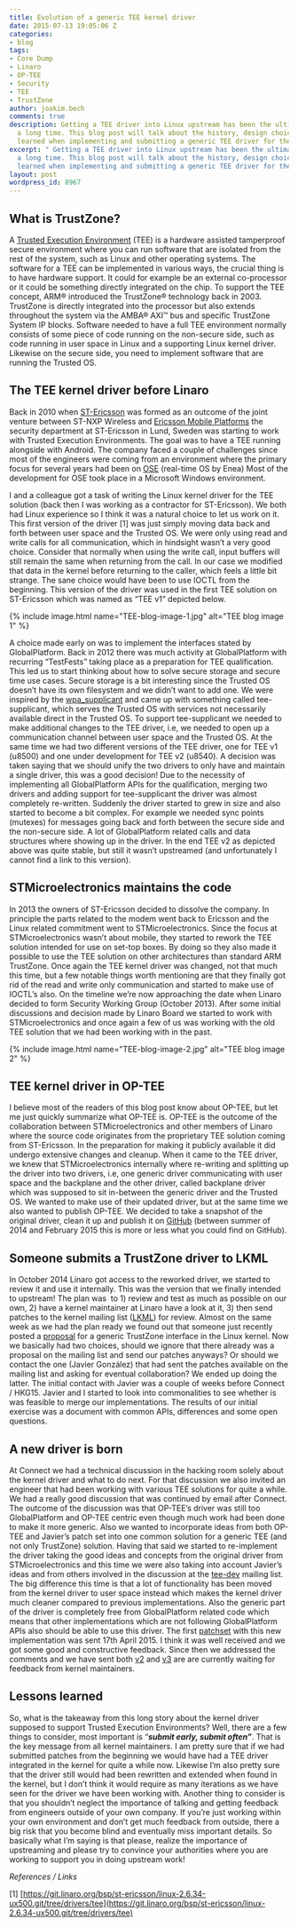 ```yaml
---
title: Evolution of a generic TEE kernel driver
date: 2015-07-13 19:05:06 Z
categories:
- blog
tags:
- Core Dump
- Linaro
- OP-TEE
- Security
- TEE
- TrustZone
author: joakim.bech
comments: true
description: Getting a TEE driver into Linux upstream has been the ultimate goal for
  a long time. This blog post will talk about the history, design choices and lessons
  learned when implementing and submitting a generic TEE driver for the Linux kernel.
excerpt: " Getting a TEE driver into Linux upstream has been the ultimate goal for
  a long time. This blog post will talk about the history, design choices and lessons
  learned when implementing and submitting a generic TEE driver for the Linux kernel. "
layout: post
wordpress_id: 8967
---
```


## **What is TrustZone?**

A [Trusted Execution Environment](http://en.wikipedia.org/wiki/Trusted_execution_environment) (TEE) is a hardware assisted tamperproof secure environment where you can run software that are isolated from the rest of the system, such as Linux and other operating systems. The software for a TEE can be implemented in various ways, the crucial thing is to have hardware support. It could for example be an external co-processor or it could be something directly integrated on the chip. To support the TEE concept, ARM® introduced the TrustZone® technology back in 2003. TrustZone is directly integrated into the processor but also extends throughout the system via the AMBA® AXI™ bus and specific TrustZone System IP blocks. Software needed to have a full TEE environment normally consists of some piece of code running on the non-secure side, such as code running in user space in Linux and a supporting Linux kernel driver. Likewise on the secure side, you need to implement software that are running the Trusted OS.

## **The TEE kernel driver before Linaro**

Back in 2010 when [ST-Ericsson](http://en.wikipedia.org/wiki/ST-Ericsson) was formed as an outcome of the joint venture between ST-NXP Wireless and [Ericsson Mobile Platforms](http://en.wikipedia.org/wiki/Ericsson_Mobile_Platforms) the security department at ST-Ericsson in Lund, Sweden was starting to work with Trusted Execution Environments. The goal was to have a TEE running alongside with Android. The company faced a couple of challenges since most of the engineers were coming from an environment where the primary focus for several years had been on [OSE](http://en.wikipedia.org/wiki/Operating_System_Embedded) (real-time OS by Enea) Most of the development for OSE took place in a Microsoft Windows environment.

I and a colleague got a task of writing the Linux kernel driver for the TEE solution (back then I was working as a contractor for ST-Ericsson). We both had Linux experience so I think it was a natural choice to let us work on it. This first version of the driver [1] was just simply moving data back and forth between user space and the Trusted OS. We were only using read and write calls for all communication, which in hindsight wasn’t a very good choice. Consider that normally when using the write call, input buffers will still remain the same when returning from the call. In our case we modified that data in the kernel before returning to the caller, which feels a little bit strange. The sane choice would have been to use IOCTL from the beginning. This version of the driver was used in the first TEE solution on ST-Ericsson which was named as “TEE v1” depicted below.

{% include image.html name="TEE-blog-image-1.jpg" alt="TEE blog image 1" %}

A choice made early on was to implement the interfaces stated by GlobalPlatform. Back in 2012 there was much activity at GlobalPlatform with recurring “TestFests” taking place as a preparation for TEE qualification. This led us to start thinking about how to solve secure storage and secure time use cases. Secure storage is a bit interesting since the Trusted OS doesn’t have its own filesystem and we didn’t want to add one. We were inspired by the [wpa_supplicant](http://w1.fi/wpa_supplicant) and came up with something called tee-supplicant, which serves the Trusted OS with services not necessarily available direct in the Trusted OS. To support tee-supplicant we needed to make additional changes to the TEE driver, i.e, we needed to open up a communication channel between user space and the Trusted OS. At the same time we had two different versions of the TEE driver, one for TEE v1 (u8500) and one under development for TEE v2 (u8540). A decision was taken saying that we should unify the two drivers to only have and maintain a single driver, this was a good decision! Due to the necessity of implementing all GlobalPlatform APIs for the qualification, merging two drivers and adding support for tee-supplicant the driver was almost completely re-written. Suddenly the driver started to grew in size and also started to become a bit complex. For example we needed sync points (mutexes) for messages going back and forth between the secure side and the non-secure side. A lot of GlobalPlatform related calls and data structures where showing up in the driver. In the end TEE v2 as depicted above was quite stable, but still it wasn’t upstreamed (and unfortunately I cannot find a link to this version).

## **STMicroelectronics maintains the code**

In 2013 the owners of ST-Ericsson decided to dissolve the company. In principle the parts related to the modem went back to Ericsson and the Linux related commitment went to STMicroelectronics. Since the focus at STMicroelectronics wasn’t about mobile, they started to rework the TEE solution intended for use on set-top boxes. By doing so they also made it possible to use the TEE solution on other architectures than standard ARM TrustZone. Once again the TEE kernel driver was changed, not that much this time, but a few notable things worth mentioning are that they finally got rid of the read and write only communication and started to make use of IOCTL’s also. On the timeline we’re now approaching the date when Linaro decided to form Security Working Group (October 2013). After some initial discussions and decision made by Linaro Board we started to work with STMicroelectronics and once again a few of us was working with the old TEE solution that we had been working with in the past.

{% include image.html name="TEE-blog-image-2.jpg" alt="TEE blog image 2" %}

## **TEE kernel driver in OP-TEE**

I believe most of the readers of this blog post know about OP-TEE, but let me just quickly summarize what OP-TEE is. OP-TEE is the outcome of the collaboration between STMicroelectronics and other members of Linaro where the source code originates from the proprietary TEE solution coming from ST-Ericsson. In the preparation for making it publicly available it did undergo extensive changes and cleanup. When it came to the TEE driver, we knew that STMicroelectronics internally where re-writing and splitting up the driver into two drivers, i.e, one generic driver communicating with user space and the backplane and the other driver, called backplane driver which was supposed to sit in-between the generic driver and the Trusted OS. We wanted to make use of their updated driver, but at the same time we also wanted to publish OP-TEE. We decided to take a snapshot of the original driver, clean it up and publish it on [GitHub](https://github.com/OP-TEE/optee_linuxdriver) (between summer of 2014 and February 2015 this is more or less what you could find on GitHub).

## **Someone submits a TrustZone driver to LKML**

In October 2014 Linaro got access to the reworked driver, we started to review it and use it internally. This was the version that we finally intended to upstream! The plan was  to 1) review and test as much as possible on our own, 2) have a kernel maintainer at Linaro have a look at it, 3) then send patches to the kernel mailing list ([LKML](https://lkml.org)) for review. Almost on the same week as we had the plan ready we found out that someone just recently posted a [proposal](http://lkml.iu.edu/hypermail/linux/kernel/1411.3/04305.html) for a generic TrustZone interface in the Linux kernel. Now we basically had two choices, should we ignore that there already was a proposal on the mailing list and send our patches anyways? Or should we contact the one (Javier González) that had sent the patches available on the mailing list and asking for eventual collaboration? We ended up doing the latter. The initial contact with Javier was a couple of weeks before Connect / HKG15. Javier and I started to look into commonalities to see whether is was feasible to merge our implementations. The results of our initial exercise was a document with common APIs, differences and some open questions.

## **A new driver is born**

At Connect we had a technical discussion in the hacking room solely about the kernel driver and what to do next. For that discussion we also invited an engineer that had been working with various TEE solutions for quite a while. We had a really good discussion that was continued by email after Connect. The outcome of the discussion was that OP-TEE’s driver was still too GlobalPlatform and OP-TEE centric even though much work had been done to make it more generic. Also we wanted to incorporate ideas from both OP-TEE and Javier’s patch set into one common solution for a generic TEE (and not only TrustZone) solution. Having that said we started to re-implement the driver taking the good ideas and concepts from the original driver from STMicroelectronics and this time we were also taking into account Javier’s ideas and from others involved in the discussion at the [tee-dev](https://lists.linaro.org/mailman/listinfo/tee-dev) mailing list. The big difference this time is that a lot of functionality has been moved from the kernel driver to user space instead which makes the kernel driver much cleaner compared to previous implementations. Also the generic part of the driver is completely free from GlobalPlatform related code which means that other implementations which are not following GlobalPlatform APIs also should be able to use this driver. The first [patchset](https://lkml.org/lkml/2015/4/17/63) with this new implementation was sent 17th April 2015. I think it was well received and we got some good and constructive feedback. Since then we addressed the comments and we have sent both [v2](https://lkml.org/lkml/2015/4/30/43) and [v3](https://lists.linaro.org/pipermail/tee-dev/2015-March/000074.html) are are currently waiting for feedback from kernel maintainers.

## **Lessons learned**

So, what is the takeaway from this long story about the kernel driver supposed to support Trusted Execution Environments? Well, there are a few things to consider, most important is “**_submit early, submit often”_**. That is the key message from all kernel maintainers. I am pretty sure that if we had submitted patches from the beginning we would have had a TEE driver integrated in the kernel for quite a while now. Likewise I’m also pretty sure that the driver still would had been rewritten and extended when found in the kernel, but I don’t think it would require as many iterations as we have seen for the driver we have been working with. Another thing to consider is that you shouldn’t neglect the importance of talking and getting feedback from engineers outside of your own company. If you’re just working within your own environment and don’t get much feedback from outside, there a big risk that you become blind and eventually miss important details. So basically what I’m saying is that please, realize the importance of upstreaming and please try to convince your authorities where you are working to support you in doing upstream work!

_References / Links_

[1] [https://git.linaro.org/bsp/st-ericsson/linux-2.6.34-ux500.git/tree/drivers/tee](https://git.linaro.org/bsp/st-ericsson/linux-2.6.34-ux500.git/tree/drivers/tee)